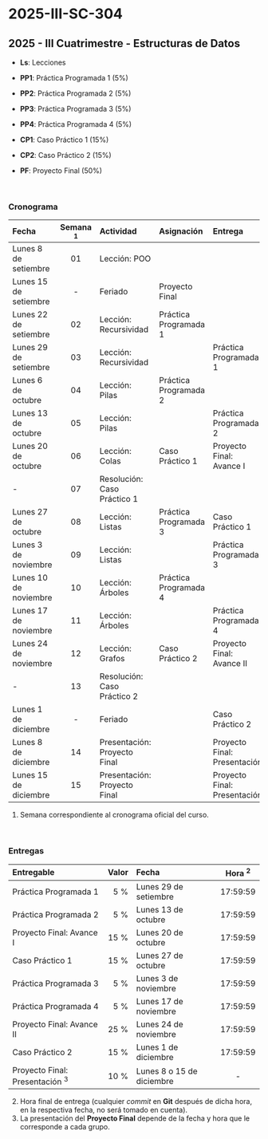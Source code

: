# 2025-III-SC-304

## 2025 - III Cuatrimestre - Estructuras de Datos

- **Ls**: Lecciones

- **PP1**: Práctica Programada 1 (5%)

- **PP2**: Práctica Programada 2 (5%)

- **PP3**: Práctica Programada 3 (5%)

- **PP4**: Práctica Programada 4 (5%)

- **CP1**: Caso Práctico 1 (15%)

- **CP2**: Caso Práctico 2 (15%)

- **PF**: Proyecto Final (50%)

<br />

### Cronograma

| Fecha                 | Semana <sup>1</sup> | Actividad                    | Asignación            | Entrega                      |
| :-------------------- | :-----------------: | :--------------------------- | :-------------------- | :--------------------------- |
| Lunes 8 de setiembre  |         01          | Lección: POO                 |                       |                              |
| Lunes 15 de setiembre |          -          | Feriado                      | Proyecto Final        |                              |
| Lunes 22 de setiembre |         02          | Lección: Recursividad        | Práctica Programada 1 |                              |
| Lunes 29 de setiembre |         03          | Lección: Recursividad        |                       | Práctica Programada 1        |
| Lunes 6 de octubre    |         04          | Lección: Pilas               | Práctica Programada 2 |                              |
| Lunes 13 de octubre   |         05          | Lección: Pilas               |                       | Práctica Programada 2        |
| Lunes 20 de octubre   |         06          | Lección: Colas               | Caso Práctico 1       | Proyecto Final: Avance I     |
| -                     |         07          | Resolución: Caso Práctico 1  |                       |                              |
| Lunes 27 de octubre   |         08          | Lección: Listas              | Práctica Programada 3 | Caso Práctico 1              |
| Lunes 3 de noviembre  |         09          | Lección: Listas              |                       | Práctica Programada 3        |
| Lunes 10 de noviembre |         10          | Lección: Árboles             | Práctica Programada 4 |                              |
| Lunes 17 de noviembre |         11          | Lección: Árboles             |                       | Práctica Programada 4        |
| Lunes 24 de noviembre |         12          | Lección: Grafos              | Caso Práctico 2       | Proyecto Final: Avance II    |
| -                     |         13          | Resolución: Caso Práctico 2  |                       |                              |
| Lunes 1 de diciembre  |          -          | Feriado                      |                       | Caso Práctico 2              |
| Lunes 8 de diciembre  |         14          | Presentación: Proyecto Final |                       | Proyecto Final: Presentación |
| Lunes 15 de diciembre |         15          | Presentación: Proyecto Final |                       | Proyecto Final: Presentación |

1. Semana correspondiente al cronograma oficial del curso.

<br />

### Entregas

| Entregable                                | Valor | Fecha                     | Hora <sup>2</sup> |
| :---------------------------------------- | ----: | :------------------------ | :---------------: |
| Práctica Programada 1                     |   5 % | Lunes 29 de setiembre     |     17:59:59      |
| Práctica Programada 2                     |   5 % | Lunes 13 de octubre       |     17:59:59      |
| Proyecto Final: Avance I                  |  15 % | Lunes 20 de octubre       |     17:59:59      |
| Caso Práctico 1                           |  15 % | Lunes 27 de octubre       |     17:59:59      |
| Práctica Programada 3                     |   5 % | Lunes 3 de noviembre      |     17:59:59      |
| Práctica Programada 4                     |   5 % | Lunes 17 de noviembre     |     17:59:59      |
| Proyecto Final: Avance II                 |  25 % | Lunes 24 de noviembre     |     17:59:59      |
| Caso Práctico 2                           |  15 % | Lunes 1 de diciembre      |     17:59:59      |
| Proyecto Final: Presentación <sup>3</sup> |  10 % | Lunes 8 o 15 de diciembre |         -         |

2. Hora final de entrega (cualquier _commit_ en **Git** después de dicha hora, en la respectiva fecha, no será tomado en cuenta).
3. La presentación del **Proyecto Final** depende de la fecha y hora que le corresponde a cada grupo.
